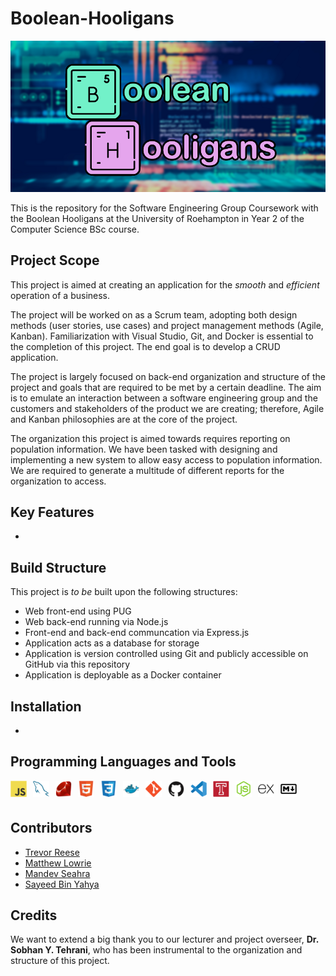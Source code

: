 # Boolean-Hooligans
![Logo](https://github.com/ttrevorreese/Boolean-Hooligans/blob/a7229c76e3567c66363de83b577ec87e50c534f4/Assets/Logo.png "Boolean Hooligans Logo")

This is the repository for the Software Engineering Group Coursework with the Boolean Hooligans at the University of Roehampton in Year 2 of the Computer Science BSc course.

## Project Scope
This project is aimed at creating an application for the _smooth_ and _efficient_ operation of a business.

The project will be worked on as a Scrum team, adopting both design methods (user stories, use cases) and project management methods (Agile, Kanban). Familiarization with Visual Studio, Git, and Docker is essential to the completion of this project. The end goal is to develop a CRUD application.

The project is largely focused on back-end organization and structure of the project and goals that are required to be met by a certain deadline. The aim is to emulate an interaction between a software engineering group and the customers and stakeholders of the product we are creating; therefore, Agile and Kanban philosophies are at the core of the project.

The organization this project is aimed towards requires reporting on population information. We have been tasked with designing and implementing a new system to allow easy access to population information. We are required to generate a multitude of different reports for the organization to access.

## Key Features
-

## Build Structure
This project is *to be* built upon the following structures:
- Web front-end using PUG
- Web back-end running via Node.js
- Front-end and back-end communcation via Express.js
- Application acts as a database for storage
- Application is version controlled using Git and publicly accessible on GitHub via this repository
- Application is deployable as a Docker container

## Installation
-

## Programming Languages and Tools
<img align="left" alt="JavaScript" width="26px" src=https://github.com/devicons/devicon/blob/2ae2a900d2f041da66e950e4d48052658d850630/icons/javascript/javascript-original.svg style="padding-right:10px;"/>
<img align="left" alt="MySQL" width="26px" src=https://github.com/devicons/devicon/blob/2ae2a900d2f041da66e950e4d48052658d850630/icons/mysql/mysql-original.svg style="padding-right:10px;"/>
<img align="left" alt="Ruby" width="26px" src=https://github.com/devicons/devicon/blob/2ae2a900d2f041da66e950e4d48052658d850630/icons/ruby/ruby-original.svg style="padding-right:10px;"/>
<img align="left" alt="HTML5" width="26px" src=https://github.com/devicons/devicon/blob/2ae2a900d2f041da66e950e4d48052658d850630/icons/html5/html5-original.svg style="padding-right:10px;"/>
<img align="left" alt="CSS" width="26px" src=https://github.com/devicons/devicon/blob/2ae2a900d2f041da66e950e4d48052658d850630/icons/css3/css3-original.svg style="padding-right:10px;"/>
<img align="left" alt="Docker" width="26px" src=https://github.com/devicons/devicon/blob/2ae2a900d2f041da66e950e4d48052658d850630/icons/docker/docker-original.svg style="padding-right:10px;"/>
<img align="left" alt="Git" width="26px" src=https://github.com/devicons/devicon/blob/2ae2a900d2f041da66e950e4d48052658d850630/icons/git/git-original.svg style="padding-right:10px;"/>
<img align="left" alt="GitHub" width="26px" src=https://github.com/devicons/devicon/blob/2ae2a900d2f041da66e950e4d48052658d850630/icons/github/github-original.svg style="padding-right:10px;"/>
<img align="left" alt="Visual Studio Code" width="26px" src="https://github.com/devicons/devicon/blob/2ae2a900d2f041da66e950e4d48052658d850630/icons/vscode/vscode-original.svg" style="padding-right:10px;" />
<img align="left" alt="Travis" width="26px" src=https://github.com/devicons/devicon/blob/2ae2a900d2f041da66e950e4d48052658d850630/icons/travis/travis-plain.svg style="padding-right:10px;"/>
<img align="left" alt="Node.JS" width="26px" src=https://github.com/devicons/devicon/blob/2ae2a900d2f041da66e950e4d48052658d850630/icons/nodejs/nodejs-original.svg style="padding-right:10px;"/>
<img align="left" alt="Express.JS" width="26px" src=https://github.com/devicons/devicon/blob/2ae2a900d2f041da66e950e4d48052658d850630/icons/express/express-original.svg style="padding-right:10px;"/>
<img align="left" alt="Markdown" width="26px" src=https://github.com/devicons/devicon/blob/2ae2a900d2f041da66e950e4d48052658d850630/icons/markdown/markdown-original.svg style="padding-right:10px;"/>


<br />
<br />

## Contributors
- [Trevor Reese](https://github.com/ttrevorreese)
- [Matthew Lowrie](https://github.com/MatthewLowrie)
- [Mandev Seahra](https://github.com/mseahra)
- [Sayeed Bin Yahya](https://github.com/Sparx4life7xxx)

## Credits
We want to extend a big thank you to our lecturer and project overseer, **Dr. Sobhan Y. Tehrani**, who has been instrumental to the organization and structure of this project.
